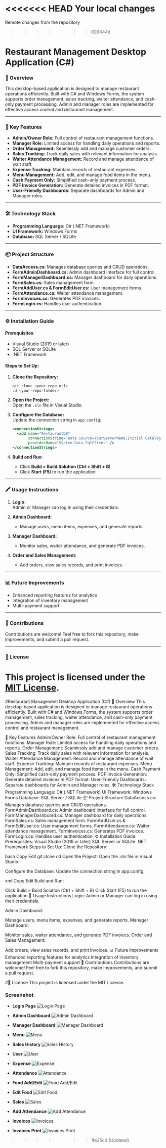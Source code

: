 <<<<<<< HEAD
Your local changes
=======
Remote changes from the repository

> > > > > > > 009444d

# **Restaurant Management Desktop Application (C#)**

### **📜 Overview**

This desktop-based application is designed to manage restaurant operations efficiently. Built with C# and Windows Forms, the system supports order management, sales tracking, waiter attendance, and cash-only payment processing. Admin and manager roles are implemented for effective access control and restaurant management.

---

### **🚀 Key Features**

- **Admin/Owner Role:** Full control of restaurant management functions.
- **Manager Role:** Limited access for handling daily operations and reports.
- **Order Management:** Seamlessly add and manage customer orders.
- **Sales Tracking:** Track daily sales with relevant information for analysis.
- **Waiter Attendance Management:** Record and manage attendance of wait staff.
- **Expense Tracking:** Maintain records of restaurant expenses.
- **Menu Management:** Add, edit, and manage food items in the menu.
- **Cash Payment Only:** Simplified cash-only payment process.
- **PDF Invoice Generation:** Generate detailed invoices in PDF format.
- **User-Friendly Dashboards:** Separate dashboards for Admin and Manager roles.

---

### **🛠️ Technology Stack**

- **Programming Language:** C# (.NET Framework)
- **UI Framework:** Windows Forms
- **Database:** SQL Server / SQLite

---

### **📦 Project Structure**

- **DataAccess.cs:** Manages database queries and CRUD operations.
- **FormAdminDashboard.cs:** Admin dashboard interface for full control.
- **FormManagerDashboard.cs:** Manager dashboard for daily operations.
- **FormSales.cs:** Sales management form.
- **FormAddUser.cs & FormEditUser.cs:** User management forms.
- **FormAttendance.cs:** Waiter attendance management.
- **FormInvoices.cs:** Generates PDF invoices.
- **FormLogin.cs:** Handles user authentication.

---

### **⚙️ Installation Guide**

#### **Prerequisites:**

- Visual Studio (2019 or later)
- SQL Server or SQLite
- .NET Framework

#### **Steps to Set Up:**

1. **Clone the Repository:**

   ```bash
   git clone <your-repo-url>
   cd <your-repo-folder>
   ```

2. **Open the Project:**  
   Open the `.sln` file in Visual Studio.

3. **Configure the Database:**  
   Update the connection string in `app.config`:

   ```xml
   <connectionStrings>
     <add name="RestaurantDB"
          connectionString="Data Source=YourServerName;Initial Catalog=RestaurantDB;Integrated Security=True;"
          providerName="System.Data.SqlClient" />
   </connectionStrings>
   ```

4. **Build and Run:**
   - Click **Build > Build Solution (Ctrl + Shift + B)**
   - Click **Start (F5)** to run the application

---

### **🖍️ Usage Instructions**

1. **Login:**  
   Admin or Manager can log in using their credentials.

2. **Admin Dashboard:**

   - Manage users, menu items, expenses, and generate reports.

3. **Manager Dashboard:**

   - Monitor sales, waiter attendance, and generate PDF invoices.

4. **Order and Sales Management:**
   - Add orders, view sales records, and print invoices.

---

### **📊 Future Improvements**

- Enhanced reporting features for analytics
- Integration of inventory management
- Multi-payment support

---

### **🧱 Contributions**

Contributions are welcome! Feel free to fork this repository, make improvements, and submit a pull request.

---

### **📜 License**

# This project is licensed under the [MIT License](LICENSE).

#Restaurant Management Desktop Application (C#)
📜 Overview
This desktop-based application is designed to manage restaurant operations efficiently. Built with C# and Windows Forms, the system supports order management, sales tracking, waiter attendance, and cash-only payment processing. Admin and manager roles are implemented for effective access control and restaurant management.

🚀 Key Features
Admin/Owner Role: Full control of restaurant management functions.
Manager Role: Limited access for handling daily operations and reports.
Order Management: Seamlessly add and manage customer orders.
Sales Tracking: Track daily sales with relevant information for analysis.
Waiter Attendance Management: Record and manage attendance of wait staff.
Expense Tracking: Maintain records of restaurant expenses.
Menu Management: Add, edit, and manage food items in the menu.
Cash Payment Only: Simplified cash-only payment process.
PDF Invoice Generation: Generate detailed invoices in PDF format.
User-Friendly Dashboards: Separate dashboards for Admin and Manager roles.
🛠️ Technology Stack
Programming Language: C# (.NET Framework)
UI Framework: Windows Forms
Database: SQL Server / SQLite
📦 Project Structure
DataAccess.cs: Manages database queries and CRUD operations.
FormAdminDashboard.cs: Admin dashboard interface for full control.
FormManagerDashboard.cs: Manager dashboard for daily operations.
FormSales.cs: Sales management form.
FormAddUser.cs & FormEditUser.cs: User management forms.
FormAttendance.cs: Waiter attendance management.
FormInvoices.cs: Generates PDF invoices.
FormLogin.cs: Handles user authentication.
⚙️ Installation Guide
Prerequisites:
Visual Studio (2019 or later)
SQL Server or SQLite
.NET Framework
Steps to Set Up:
Clone the Repository:

bash
Copy
Edit
git clone <your-repo-url>
cd <your-repo-folder>
Open the Project:
Open the .sln file in Visual Studio.

Configure the Database:
Update the connection string in app.config:

xml
Copy
Edit
<connectionStrings>
<add name="RestaurantDB" 
       connectionString="Data Source=YourServerName;Initial Catalog=RestaurantDB;Integrated Security=True;" 
       providerName="System.Data.SqlClient" />
</connectionStrings>
Build and Run:

Click Build > Build Solution (Ctrl + Shift + B)
Click Start (F5) to run the application
📝 Usage Instructions
Login:
Admin or Manager can log in using their credentials.

Admin Dashboard:

Manage users, menu items, expenses, and generate reports.
Manager Dashboard:

Monitor sales, waiter attendance, and generate PDF invoices.
Order and Sales Management:

Add orders, view sales records, and print invoices.
📊 Future Improvements
Enhanced reporting features for analytics
Integration of inventory management
Multi-payment support
🤝 Contributions
Contributions are welcome! Feel free to fork this repository, make improvements, and submit a pull request.

#📜 License
This project is licensed under the MIT License.

### **Screenshot**

- **Login Page**
  ![Login Page](https://github.com/alampranto17/RestaurantsManagement/blob/master/Image/Log-in.png)

- **Admin Dashboard**
  ![Admin Dashboard](https://github.com/alampranto17/RestaurantsManagement/blob/master/Image/AdminDS.png)

- **Manager Dashboard**
  ![Manager Dashboard](https://github.com/alampranto17/RestaurantsManagement/blob/master/Image/ManagerDs.png)

- **Menu**
  ![Menu](https://github.com/alampranto17/RestaurantsManagement/blob/master/Image/Manu.png)

- **Sales History**
  ![Sales History](https://github.com/alampranto17/RestaurantsManagement/blob/master/Image/SalesHistory.png)

- **User**
  ![User](https://github.com/alampranto17/RestaurantsManagement/blob/master/Image/User.png)

- **Expense**
  ![Expense](https://github.com/alampranto17/RestaurantsManagement/blob/master/Image/Expense.png)

- **Attendance**
  ![Attendance](https://github.com/alampranto17/RestaurantsManagement/blob/master/Image/attendance.png)

- **Food Add/Edit**
  ![Food Add/Edit](https://github.com/alampranto17/RestaurantsManagement/blob/master/Image/AddFood.png)

- **Edit Food**
  ![Edit Food](https://github.com/alampranto17/RestaurantsManagement/blob/master/Image/EditFood.png)

- **Sales**
  ![Sales](https://github.com/alampranto17/RestaurantsManagement/blob/master/Image/Sales.png)

- **Add Attendance**
  ![Add Attendance](https://github.com/alampranto17/RestaurantsManagement/blob/master/Image/AddAttendance.png)

- **Invoices**
  ![Invoices](https://github.com/alampranto17/RestaurantsManagement/blob/master/Image/Invoices.png)

- **Invoices Print**
  ![Invoices Print](https://github.com/alampranto17/RestaurantsManagement/blob/master/Image/Invoices%20print%20.png)

> > > > > > > 1fe25cd (Updated)
